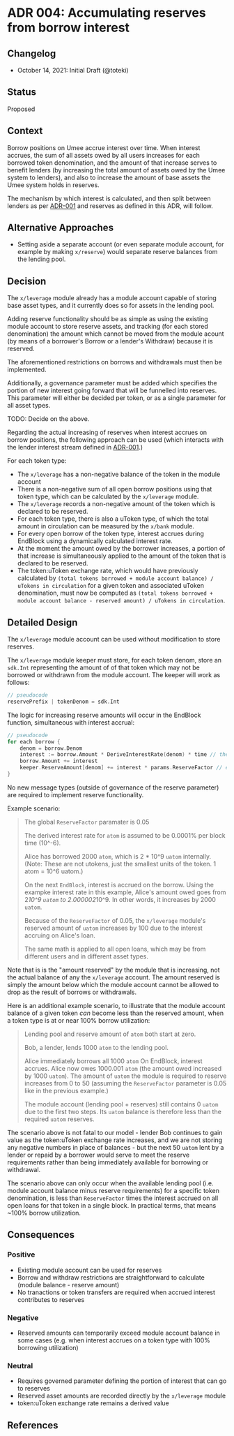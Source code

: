 # ADR 004: Accumulating reserves from borrow interest

## Changelog

- October 14, 2021: Initial Draft (@toteki)

## Status

Proposed

## Context

Borrow positions on Umee accrue interest over time.
When interest accrues, the sum of all assets owed by all users increases for each borrowed token denomination, and the amount of that increase serves to benefit lenders (by increasing the total amount of assets owed by the Umee system to lenders), and also to increase the amount of base assets the Umee system holds in reserves.

The mechanism by which interest is calculated, and then split between lenders as per [ADR-001](./ADR-001-interest-stream.md) and reserves as defined in this ADR, will follow.

## Alternative Approaches

- Setting aside a separate account (or even separate module account, for example by making `x/reserve`) would separate reserve balances from the lending pool.

## Decision

The `x/leverage` module already has a module account capable of storing base asset types, and it currently does so for assets in the lending pool.

Adding reserve functionality should be as simple as using the existing module account to store reserve assets, and tracking (for each stored denomination) the amount which cannot be moved from the module acount (by means of a borrower's Borrow or a lender's Withdraw) because it is reserved.

The aforementioned restrictions on borrows and withdrawals must then be implemented.

Additionally, a governance parameter must be added which specifies the portion of new interest going forward that will be funnelled into reserves. This parameter will either be decided per token, or as a single parameter for all asset types.

TODO: Decide on the above.

Regarding the actual increasing of reserves when interest accrues on borrow positions, the following approach can be used (which interacts with the lender interest stream defined in [ADR-001](./ADR-001-interest-stream.md).)

For each token type:
- The `x/leverage` has a non-negative balance of the token in the module account
- There is a non-negative sum of all open borrow positions using that token type, which can be calculated by the `x/leverage` module.
- The `x/leverage` records a non-negative amount of the token which is declared to be reserved.
- For each token type, there is also a uToken type, of which the total amount in circulation can be measured by the `x/bank` module.
- For every open borrow of the token type, interest accrues during EndBlock using a dynamically calculated interest rate.
- At the moment the amount owed by the borrower increases, a portion of that increase is simultaneously applied to the amount of the token that is declared to be reserved.
- The token:uToken exchange rate, which would have previously calculated by `(total tokens borrowed + module account balance) / uTokens in circulation` for a given token and associated uToken denomination, must now be computed as `(total tokens borrowed + module account balance - reserved amount) / uTokens in circulation`.

## Detailed Design

The `x/leverage` module account can be used without modification to store reserves.

The `x/leverage` module keeper must store, for each token denom, store an `sdk.Int` representing the amount of of that token which may not be borrowed or withdrawn from the module account. The keeper will work as follows:

```go
// pseudocode
reservePrefix | tokenDenom = sdk.Int
```

The logic for increasing reserve amounts will occur in the EndBlock function, simultaneous with interest accrual:

```go
// pseudocode
for each borrow {
    denom = borrow.Denom
    interest := borrow.Amount * DeriveInterestRate(denom) * time // the short time between blocks
    borrow.Amount += interest
    keeper.ReserveAmount[denom] += interest * params.ReserveFactor // e.g. 5% of interest goes to reserves
}
```

No new message types (outside of governance of the reserve parameter) are required to implement reserve functionality.

Example scenario:

> The global `ReserveFactor` paramater is 0.05
>
> The derived interest rate for `atom` is assumed to be 0.0001% per block time (10^-6).
>
> Alice has borrowed 2000 `atom`, which is 2 * 10^9 `uatom` internally. (Note: These are not utokens, just the smallest units of the token. 1 atom = 10^6 uatom.)
>
> On the next `EndBlock`, interest is accrued on the borrow. Using the exampke interest rate in this example, Alice's amount owed goes from 2*10^9 `uatom` to 2.000002*10^9. In other words, it increases by 2000 `uatom`.
>
> Because of the `ReserveFactor` of 0.05, the `x/leverage` module's reserved amount of `uatom` increases by 100 due to the interest accruing on Alice's loan.
>
> The same math is applied to all open loans, which may be from different users and in different asset types.

Note that is is the "amount reserved" by the module that is increasing, not the actual balance of any the `x/leverage` account. The amount reserved is simply the amount below which the module account cannot be allowed to drop as the result of borrows or withdrawals.

Here is an additional example scenario, to illustrate that the module account balance of a given token _can_ become less than the reserved amount, when a token type is at or near 100% borrow utilization:

> Lending pool and reserve amount of `atom` both start at zero.
>
> Bob, a lender, lends 1000 `atom` to the lending pool.
>
> Alice immediately borrows all 1000 `atom`
> On EndBlock, interest accrues. Alice now owes 1000.001 `atom` (the amount owed increased by 1000 `uatom`). The amount of `uatom` the module is required to reserve increases from 0 to 50 (assuming the `ReserveFactor` parameter is 0.05 like in the previous example.)
>
> The module account (lending pool + reserves) still contains 0 `uatom` due to the first two steps. Its `uatom` balance is therefore less than the required `uatom` reserves.

The scenario above is not fatal to our model - lender Bob continues to gain value as the token:uToken exchange rate increases, and we are not storing any negative numbers in place of balances - but the next 50 `uatom` lent by a lender or repaid by a borrower would serve to meet the reserve requirements rather than being immediately available for borrowing or withdrawal.

The scenario above can only occur when the available lending pool (i.e. module account balance minus reserve requirements) for a specific token denomination, is less than `ReserveFactor` times the interest accrued on all open loans for that token in a single block. In practical terms, that means ~100% borrow utilization.

## Consequences

### Positive

- Existing module account can be used for reserves
- Borrow and withdraw restrictions are straightforward to calculate (module balance - reserve amount)
- No tranactions or token transfers are required when accrued interest contributes to reserves

### Negative

- Reserved amounts can temporarily exceed module account balance in some cases (e.g. when interest accrues on a token type with 100% borrowing utilization)

### Neutral

- Requires governed parameter defining the portion of interest that can go to reserves
- Reserved asset amounts are recorded directly by the `x/leverage` module
- token:uToken exchange rate remains a derived value

## References
